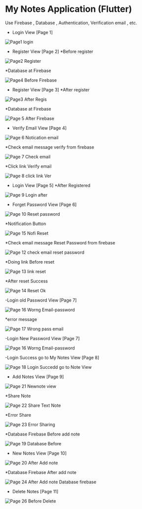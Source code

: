 # My Notes Application (Flutter)

Use Firebase , Database , Authentication, Verification email , etc.

- Login View [Page 1]

![Page1 login](https://user-images.githubusercontent.com/100192085/174399924-648f4257-494d-4ee0-b2d7-97168f657fed.jpg)

- Register View [Page 2] *Before register 

![Page2 Register](https://user-images.githubusercontent.com/100192085/174400137-0213a7a6-5cb8-4451-a87a-e6225769f945.jpg)

*Database at Firebase

![Page4  Before Firebase](https://user-images.githubusercontent.com/100192085/174400439-02a2c6f4-0766-47fc-8099-56fad85c16c3.jpg)

- Register View [Page 3] *After register

![Page3 After Regis](https://user-images.githubusercontent.com/100192085/174400367-47034ae8-11eb-4dae-8c9e-754c1818d4e5.jpg)

*Database at Firebase

![Page 5  After Firebase](https://user-images.githubusercontent.com/100192085/174400492-51d9962e-c51c-466b-8bb7-cc781372dd72.jpg)

- Verify Email View [Page 4]

![Page 6  Notication email](https://user-images.githubusercontent.com/100192085/174400605-7e93554c-182a-4033-a4e3-ac5a8c6f2995.jpg)

*Check email message verify from firebase

![Page 7  Check email](https://user-images.githubusercontent.com/100192085/174400773-bcc1e791-5fd0-44b9-b021-619cfef3ce1b.jpg)

*Click link Verify email

![Page 8  click link Ver](https://user-images.githubusercontent.com/100192085/174400803-fbd3ed07-93c7-43cc-a378-83d494846db7.jpg)

- Login View [Page 5] *After Registered

![Page 9  Login after](https://user-images.githubusercontent.com/100192085/174401001-1c0e66c6-6fc5-402b-ac22-75cd5196a13d.jpg)

- Forget Password View [Page 6]

![Page 10  Reset password](https://user-images.githubusercontent.com/100192085/174401077-644908c7-559e-436a-9614-c5598615a5c1.jpg)

*Notification Button

![Page 15  Nofi Reset](https://user-images.githubusercontent.com/100192085/174401496-3f8c7601-4a88-45c2-bc9d-b3766730605f.jpg)

*Check email message Reset Password from firebase

![Page 12  check email reset password](https://user-images.githubusercontent.com/100192085/174401654-ce217162-3e74-4f9d-ae75-db2e432e5f07.jpg)

*Doing link Before reset

![Page 13  link reset](https://user-images.githubusercontent.com/100192085/174401723-584ae069-f4d1-4ea6-8c3f-66cd8d65ed13.jpg)

*After reset Success

![Page 14  Reset Ok](https://user-images.githubusercontent.com/100192085/174401805-e7cb6396-a577-4421-bbe9-27c0444a2449.jpg)

-Login old Password View [Page 7]

![Page 16  Worng Email-password](https://user-images.githubusercontent.com/100192085/174402204-569ae724-abbf-4bc8-9f14-7de20042c423.jpg)

*error message

![Page 17  Wrong pass email](https://user-images.githubusercontent.com/100192085/174402309-f943b612-117c-4abf-ac3b-5216ec332954.jpg)

-Login New Password View [Page 7]

![Page 16  Worng Email-password](https://user-images.githubusercontent.com/100192085/174402204-569ae724-abbf-4bc8-9f14-7de20042c423.jpg)

-Login Success go to My Notes View [Page 8]

![Page 18  Login Succedd go to Note View](https://user-images.githubusercontent.com/100192085/174402461-84ec6105-4965-4289-9c1e-7f62bb834fa1.jpg)

- Add Notes View [Page 9]

![Page 21  Newnote view](https://user-images.githubusercontent.com/100192085/174403250-e187bf25-228a-4b74-ba45-c461c79721eb.jpg)

*Share Note

![Page 22  Share Text Note](https://user-images.githubusercontent.com/100192085/174403690-97d353c5-b22a-4539-b9a5-f3a65f086db3.jpg)

*Error Share

![Page 23  Error Sharing](https://user-images.githubusercontent.com/100192085/174403777-db09c47a-d81c-4db8-b089-22a4b78871a1.jpg)

*Database Firebase Before add note

![Page 19  Database Before](https://user-images.githubusercontent.com/100192085/174403425-cc429c30-bbdb-45c8-9a82-7e6951cf4748.jpg)

- New Notes View [Page 10]
 
![Page 20  After Add note](https://user-images.githubusercontent.com/100192085/174403797-aa8188b9-3ade-42e6-b5ef-511b98049fd3.jpg)

*Database Firebase After add note

![Page 24  After Add note Database firebase](https://user-images.githubusercontent.com/100192085/174403494-3ef70a66-6096-43b5-ae7d-05ecb290518c.jpg)

- Delete Notes [Page 11]

![Page 26  Before Delete](https://user-images.githubusercontent.com/100192085/174403928-94a6db40-05df-46dc-92a0-077df2d33e25.jpg)



